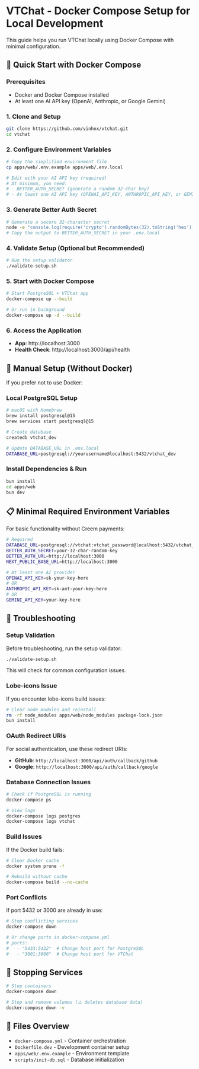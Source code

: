 # VTChat - Docker Compose Setup for Local Development

This guide helps you run VTChat locally using Docker Compose with minimal configuration.

## 🚀 Quick Start with Docker Compose

### Prerequisites

- Docker and Docker Compose installed
- At least one AI API key (OpenAI, Anthropic, or Google Gemini)

### 1. Clone and Setup

```bash
git clone https://github.com/vinhnx/vtchat.git
cd vtchat
```

### 2. Configure Environment Variables

```bash
# Copy the simplified environment file
cp apps/web/.env.example apps/web/.env.local

# Edit with your AI API key (required)
# At minimum, you need:
# - BETTER_AUTH_SECRET (generate a random 32-char key)
# - At least one AI API key (OPENAI_API_KEY, ANTHROPIC_API_KEY, or GEMINI_API_KEY)
```

### 3. Generate Better Auth Secret

```bash
# Generate a secure 32-character secret
node -e "console.log(require('crypto').randomBytes(32).toString('hex'))"
# Copy the output to BETTER_AUTH_SECRET in your .env.local
```

### 4. Validate Setup (Optional but Recommended)

```bash
# Run the setup validator
./validate-setup.sh
```

### 5. Start with Docker Compose

```bash
# Start PostgreSQL + VTChat app
docker-compose up --build

# Or run in background
docker-compose up -d --build
```

### 6. Access the Application

- **App**: http://localhost:3000
- **Health Check**: http://localhost:3000/api/health

## 🔧 Manual Setup (Without Docker)

If you prefer not to use Docker:

### Local PostgreSQL Setup

```bash
# macOS with Homebrew
brew install postgresql@15
brew services start postgresql@15

# Create database
createdb vtchat_dev

# Update DATABASE_URL in .env.local
DATABASE_URL=postgresql://yourusername@localhost:5432/vtchat_dev
```

### Install Dependencies & Run

```bash
bun install
cd apps/web
bun dev
```

## 📋 Minimal Required Environment Variables

For basic functionality without Creem payments:

```bash
# Required
DATABASE_URL=postgresql://vtchat:vtchat_password@localhost:5432/vtchat_dev
BETTER_AUTH_SECRET=your-32-char-random-key
BETTER_AUTH_URL=http://localhost:3000
NEXT_PUBLIC_BASE_URL=http://localhost:3000

# At least one AI provider
OPENAI_API_KEY=sk-your-key-here
# OR
ANTHROPIC_API_KEY=sk-ant-your-key-here
# OR
GEMINI_API_KEY=your-key-here
```

## 🐛 Troubleshooting

### Setup Validation

Before troubleshooting, run the setup validator:

```bash
./validate-setup.sh
```

This will check for common configuration issues.

### Lobe-icons Issue

If you encounter lobe-icons build issues:

```bash
# Clear node_modules and reinstall
rm -rf node_modules apps/web/node_modules package-lock.json
bun install
```

### OAuth Redirect URIs

For social authentication, use these redirect URIs:

- **GitHub**: `http://localhost:3000/api/auth/callback/github`
- **Google**: `http://localhost:3000/api/auth/callback/google`

### Database Connection Issues

```bash
# Check if PostgreSQL is running
docker-compose ps

# View logs
docker-compose logs postgres
docker-compose logs vtchat
```

### Build Issues

If the Docker build fails:

```bash
# Clear Docker cache
docker system prune -f

# Rebuild without cache
docker-compose build --no-cache
```

### Port Conflicts

If port 5432 or 3000 are already in use:

```bash
# Stop conflicting services
docker-compose down

# Or change ports in docker-compose.yml
# ports:
#   - "5433:5432"  # Change host port for PostgreSQL
#   - "3001:3000"  # Change host port for VTChat
```

## 🛑 Stopping Services

```bash
# Stop containers
docker-compose down

# Stop and remove volumes (⚠️ deletes database data)
docker-compose down -v
```

## 📁 Files Overview

- `docker-compose.yml` - Container orchestration
- `Dockerfile.dev` - Development container setup
- `apps/web/.env.example` - Environment template
- `scripts/init-db.sql` - Database initialization
